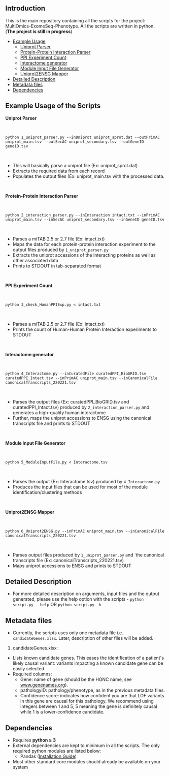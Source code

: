 ## Introduction

This is the main repository containing all the scripts for the project: MultiOmics-ExomeSeq-Phenotype. All the scripts are written in python. (**The project is still in progress**)
</br>
- [Example Usage](#example-usage-of-the-scripts)
   - [Uniprot Parser](#uniprot-parser)
   - [Protein-Protein Interaction Parser](#protein-protein-interaction-parser)
   - [PPI Experiment Count](#ppi-experiment-count) 
   - [Interactome generator](#interactome-generator)
   - [Module Input File Generator](#module-input-file-generator)
   - [Uniprot2ENSG Mapper](#uniprot2ensg-mapper)
- [Detailed Description](#detailed-description)
- [Metadata files](#metadata-files)
- [Dependencies](#dependencies)

## Example Usage of the Scripts

**Uniprot Parser**

</br>

```console
python 1_uniprot_parser.py --inUniprot uniprot_sprot.dat --outPrimAC uniprot_main.tsv --outSecAC uniprot_secondary.tsv --outGeneID geneID.tsv
```    
</br>

- This will basically parse a uniprot file (Ex: uniprot_sprot.dat)
- Extracts the required data from each record 
- Populates the output files (Ex: uniprot_main.tsv with the processed data.

</br>

**Protein-Protein Interaction Parser**

</br>

```console
python 2_interaction_parser.py --inInteraction intact.txt --inPrimAC uniprot_main.tsv --inSecAC uniprot_secondary.tsv --inGeneID geneID.tsv
```  
</br>

- Parses a miTAB 2.5 or 2.7 file (Ex: intact.txt)
- Maps the data for each protein-protein interaction experiment to the output files produced by `1_uniprot_parser.py`
- Extracts the uniprot accessions of the interacting proteins as well as other associated data
- Prints to STDOUT in tab-separated format

</br>

**PPI Experiment Count**

</br>

```console
python 3_check_HumanPPIExp.py < intact.txt
```                      

</br>

- Parses a miTAB 2.5 or 2.7 file (Ex: intact.txt)
- Prints the count of Human-Human Protein Interaction experiments to STDOUT 

</br>

**Interactome generator**

</br>

```console
python 4_Interactome.py --inCuratedFile curatedPPI_BioGRID.tsv curatedPPI_Intact.tsv --inPrimAC uniprot_main.tsv --inCanonicalFile canonicalTranscripts_220221.tsv
```                      

</br>

- Parses the output files (Ex: curatedPPI_BioGRID.tsv and curatedPPI_Intact.tsv) produced by `2_interaction_parser.py` and generates a high-quality human interactome
- Further, maps the uniprot accessions to ENSG using the canonical transcripts file and prints to STDOUT

</br>

**Module Input File Generator**

</br>

```console
python 5_ModuleInputFile.py < Interactome.tsv
```                      

</br>

- Parses the output (Ex: Interactome.tsv) produced by `4_Interactome.py` 
- Produces the input files that can be used for most of the module identification/clustering methods

</br>

**Uniprot2ENSG Mapper**

</br>

```console
python 6_Uniprot2ENSG.py --inPrimAC uniprot_main.tsv --inCanonicalFile canonicalTranscripts_220221.tsv
```                      

</br>

- Parses output files produced by `1_uniprot_parser.py` and `the canonical transcripts file (Ex: canonicalTranscripts_220221.tsv)
- Maps uniprot accessions to ENSG and prints to STDOUT


## Detailed Description

- For more detailed description on arguments, input files and the output generated, please use the help option with the scripts - `python script.py --help` OR `python script.py -h`


## Metadata files

- Currently, the scripts uses only one metadata file i.e. `candidateGenes.xlsx`. Later, description of other files will be added.

1. candidateGenes.xlsx: </br>
  * Lists known candidate genes. This eases the identification of a patient's likely causal variant: variants impacting a known candidate gene can be easily selected.  
  * Required columns: </br>
    - Gene: name of gene (should be the HGNC name, see www.genenames.org).
    - pathologyID: pathology/phenotype, as in the previous metadata files.
    - Confidence score: indicates how confident you are that LOF variants in this gene are causal for this pathology. We recommend using integers between 1 and 5, 5 meaning the gene is definitely causal while 1 is a lower-confidence candidate.


## Dependencies

* Requires **python ≥ 3**
* External dependencies are kept to minimum in all the scripts. The only required python modules are listed below: </br>
  - Pandas ([Installation Guide](https://pandas.pydata.org/docs/getting_started/install.html))
* Most other standard core modules should already be available on your system
</br>
